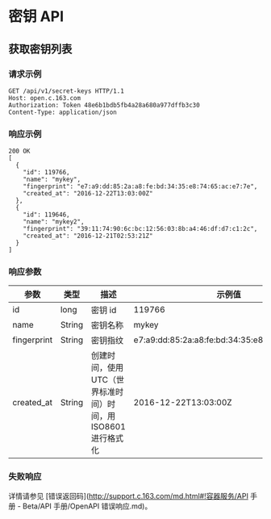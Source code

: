 # 密钥 API

## 获取密钥列表

### 请求示例

    GET /api/v1/secret-keys HTTP/1.1
    Host: open.c.163.com
    Authorization: Token 48e6b1bdb5fb4a28a680a977dffb3c30
    Content-Type: application/json

### 响应示例

    200 OK
    [
      {
        "id": 119766,
        "name": "mykey",
        "fingerprint": "e7:a9:dd:85:2a:a8:fe:bd:34:35:e8:74:65:ac:e7:7e",
        "created_at": "2016-12-22T13:03:00Z"
      },
      {
        "id": 119646,
        "name": "mykey2",
        "fingerprint": "39:11:74:90:6c:bc:12:56:03:8b:a4:46:df:d7:c1:2c",
        "created_at": "2016-12-21T02:53:21Z"
      }
    ]

### 响应参数

|     参数    |  类型  |                              描述                             |                     示例值                      |
|-------------|--------|---------------------------------------------------------------|-------------------------------------------------|
| id          | long   | 密钥 id                                                       | 119766                                          |
| name        | String | 密钥名称                                                      | mykey                                           |
| fingerprint | String | 密钥指纹                                                      | e7:a9:dd:85:2a:a8:fe:bd:34:35:e8:74:65:ac:e7:7e |
| created_at  | String | 创建时间，使用 UTC（世界标准时间）时间，用 ISO8601 进行格式化 | 2016-12-22T13:03:00Z                            |

### 失败响应
详情请参见 [错误返回码](http://support.c.163.com/md.html#!容器服务/API 手册 - Beta/API 手册/OpenAPI 错误响应.md)。